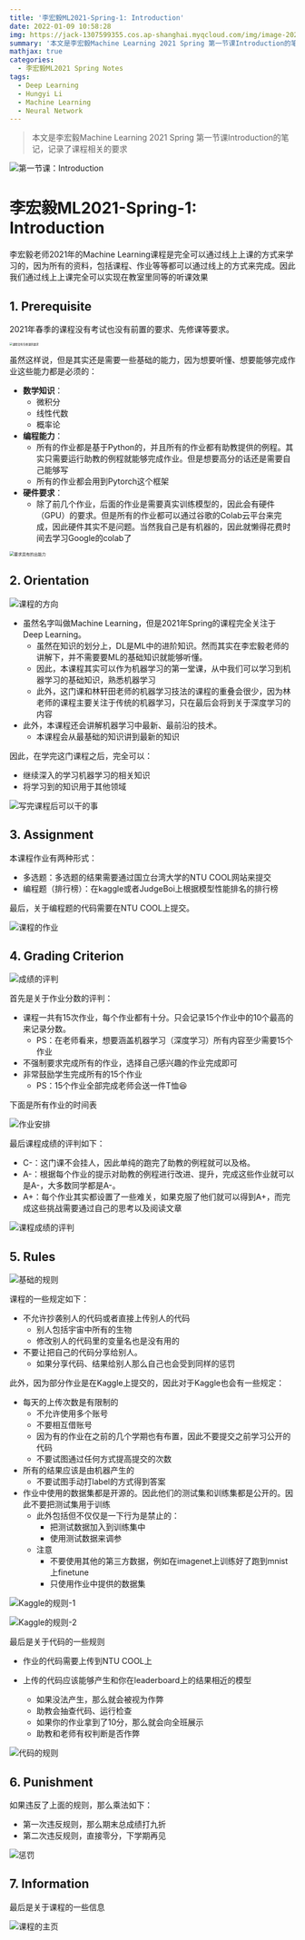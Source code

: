 ```yaml
---
title: '李宏毅ML2021-Spring-1: Introduction'
date: 2022-01-09 10:58:28
img: https://jack-1307599355.cos.ap-shanghai.myqcloud.com/img/image-20220109122555074.png
summary: '本文是李宏毅Machine Learning 2021 Spring 第一节课Introduction的笔记，记录了课程相关的要求'
mathjax: true
categories:
  - 李宏毅ML2021 Spring Notes
tags:
  - Deep Learning
  - Hungyi Li
  - Machine Learning
  - Neural Network
---
```


> 本文是李宏毅Machine Learning 2021 Spring 第一节课Introduction的笔记，记录了课程相关的要求

![第一节课：Introduction](https://jack-1307599355.cos.ap-shanghai.myqcloud.com/img/image-20220109122555074.png)







# 李宏毅ML2021-Spring-1: Introduction

李宏毅老师2021年的Machine Learning课程是完全可以通过线上上课的方式来学习的，因为所有的资料，包括课程、作业等等都可以通过线上的方式来完成。因此我们通过线上上课完全可以实现在教室里同等的听课效果



## 1. Prerequisite

2021年春季的课程没有考试也没有前置的要求、先修课等要求。

<img src="https://jack-1307599355.cos.ap-shanghai.myqcloud.com/img/image-20220109123003194.png" alt="课程没有先修课的要求" style="zoom: 33%;" />

虽然这样说，但是其实还是需要一些基础的能力，因为想要听懂、想要能够完成作业这些能力都是必须的：

- **数学知识**：
  - 微积分
  - 线性代数
  - 概率论
- **编程能力**：
  - 所有的作业都是基于Python的，并且所有的作业都有助教提供的例程。其实只需要运行助教的例程就能够完成作业。但是想要高分的话还是需要自己能够写
  - 所有的作业都会用到Pytorch这个框架
- **硬件要求**：
  - 除了前几个作业，后面的作业是需要真实训练模型的，因此会有硬件（GPU）的要求。但是所有的作业都可以通过谷歌的Colab云平台来完成，因此硬件其实不是问题。当然我自己是有机器的，因此就懒得花费时间去学习Google的colab了

<img src="https://jack-1307599355.cos.ap-shanghai.myqcloud.com/img/image-20220109123452250.png" alt="要求具有的出能力" style="zoom:50%;" />





## 2. Orientation

![课程的方向](https://jack-1307599355.cos.ap-shanghai.myqcloud.com/img/image-20220109124302620.png)

- 虽然名字叫做Machine Learning，但是2021年Spring的课程完全关注于Deep Learning。
  - 虽然在知识的划分上，DL是ML中的进阶知识。然而其实在李宏毅老师的讲解下，并不需要要ML的基础知识就能够听懂。
  - 因此，本课程其实可以作为机器学习的第一堂课，从中我们可以学习到机器学习的基础知识，熟悉机器学习
  - 此外，这门课和林轩田老师的机器学习技法的课程的重叠会很少，因为林老师的课程主要关注于传统的机器学习，只在最后会将到关于深度学习的内容
- 此外，本课程还会讲解机器学习中最新、最前沿的技术。
  - 本课程会从最基础的知识讲到最新的知识

因此，在学完这门课程之后，完全可以：

- 继续深入的学习机器学习的相关知识
- 将学习到的知识用于其他领域

![写完课程后可以干的事](https://jack-1307599355.cos.ap-shanghai.myqcloud.com/img/image-20220109125213775.png)





## 3. Assignment

本课程作业有两种形式：

- 多选题：多选题的结果需要通过国立台湾大学的NTU COOL网站来提交
- 编程题（排行榜）：在kaggle或者JudgeBoi上根据模型性能排名的排行榜

最后，关于编程题的代码需要在NTU COOL上提交。

![课程的作业](https://jack-1307599355.cos.ap-shanghai.myqcloud.com/img/image-20220109125410367.png)









## 4. Grading Criterion

![成绩的评判](https://jack-1307599355.cos.ap-shanghai.myqcloud.com/img/image-20220109125727983.png)

首先是关于作业分数的评判：

- 课程一共有15次作业，每个作业都有十分。只会记录15个作业中的10个最高的来记录分数。
  - PS：在老师看来，想要涵盖机器学习（深度学习）所有内容至少需要15个作业
- 不强制要求完成所有的作业，选择自己感兴趣的作业完成即可
- 非常鼓励学生完成所有的15个作业
  - PS：15个作业全部完成老师会送一件T恤:laughing:

下面是所有作业的时间表

![作业安排](https://jack-1307599355.cos.ap-shanghai.myqcloud.com/img/image-20220109130152524.png)



最后课程成绩的评判如下：

- C-：这门课不会挂人，因此单纯的跑完了助教的例程就可以及格。
- A-：根据每个作业的提示对助教的例程进行改进、提升，完成这些作业就可以是A-，大多数同学都是A-。
- A+：每个作业其实都设置了一些难关，如果克服了他们就可以得到A+，而完成这些挑战需要通过自己的思考以及阅读文章

![课程成绩的评判](https://jack-1307599355.cos.ap-shanghai.myqcloud.com/img/image-20220109130415174.png)







## 5. Rules

![基础的规则](https://jack-1307599355.cos.ap-shanghai.myqcloud.com/img/image-20220109132756818.png)

课程的一些规定如下：

- 不允许抄袭别人的代码或者直接上传别人的代码
  - 别人包括宇宙中所有的生物
  - 修改别人的代码里的变量名也是没有用的
- 不要让把自己的代码分享给别人。
  - 如果分享代码、结果给别人那么自己也会受到同样的惩罚

此外，因为部分作业是在Kaggle上提交的，因此对于Kaggle也会有一些规定：

- 每天的上传次数是有限制的
  - 不允许使用多个账号
  - 不要相互借账号
  - 因为有的作业在之前的几个学期也有布置，因此不要提交之前学习公开的代码
  - 不要试图通过任何方式提高提交的次数
- 所有的结果应该是由机器产生的
  - 不要试图手动打label的方式得到答案
- 作业中使用的数据集都是开源的。因此他们的测试集和训练集都是公开的。因此不要把测试集用于训练
  - 此外包括但不仅仅是一下行为是禁止的：
    - 把测试数据加入到训练集中
    - 使用测试数据来调参
  - 注意
    - 不要使用其他的第三方数据，例如在imagenet上训练好了跑到mnist上finetune
    - 只使用作业中提供的数据集

![Kaggle的规则-1](https://jack-1307599355.cos.ap-shanghai.myqcloud.com/img/image-20220109133332643.png)

![Kaggle的规则-2](https://jack-1307599355.cos.ap-shanghai.myqcloud.com/img/image-20220109133527767.png)



最后是关于代码的一些规则

- 作业的代码需要上传到NTU COOL上

- 上传的代码应该能够产生和你在leaderboard上的结果相近的模型
  - 如果没法产生，那么就会被视为作弊
  - 助教会抽查代码、运行检查
  - 如果你的作业拿到了10分，那么就会向全班展示
  - 助教和老师有权判断是否作弊

![代码的规则](https://jack-1307599355.cos.ap-shanghai.myqcloud.com/img/image-20220109134233249.png)





## 6. Punishment

如果违反了上面的规则，那么乘法如下：

- 第一次违反规则，那么期末总成绩打九折
- 第二次违反规则，直接零分，下学期再见

![惩罚](https://jack-1307599355.cos.ap-shanghai.myqcloud.com/img/image-20220109134637455.png)





## 7. Information

最后是关于课程的一些信息

![课程的主页](https://jack-1307599355.cos.ap-shanghai.myqcloud.com/img/image-20220109134751615.png)
